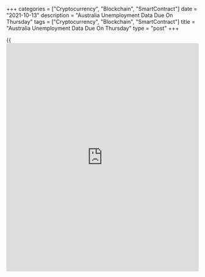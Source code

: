+++
categories = ["Cryptocurrency", "Blockchain", "SmartContract"]
date = "2021-10-13"
description = "Australia Unemployment Data Due On Thursday"
tags = ["Cryptocurrency", "Blockchain", "SmartContract"]
title = "Australia Unemployment Data Due On Thursday"
type = "post"
+++

{{<iframe id="large-banner" src="https://www.bounty.group/#slide=17.0" width="100%" height="600" scrolling="no" style="border: 0px solid rgb(216, 221, 230); border-radius: 3px;">}}

Australia will on Thursday release September figures for unemployment,
highlighting a modest day for Asia-Pacific economic activity.

The jobless rate is expected to climb to 4.8 percent from 4.5 percent in
August, while the Australian [economy][1] is tipped to shed 137,500 jobs
after losing 146,300 jobs in the previous month. The participation rate
is expected to fall to 64.7 percent from 65.2 percent.

Singapore will see an advance estimate for Q3 gross domestic product; in
the previous three months, GDP was down 1.8 percent on quarter and up
14.7 percent on year.

China will see September numbers for consumer and producer prices. CPI
is expected to rise 0.3 percent on month and 0.9 percent on year, up
from 0.1 percent on month and 0.8 percent on year in August. PPI is
called higher by an annual 10.5 percent, accelerating from 9.5 percent a
month earlier.

Japan will provide final August figures for industrial production; the
previous reading suggested a decline of 1.5 percent on month and an
increase of 11.6 percent on year.

Finally, the [markets][2] in Hong Kong are closed on Thursday for the
Chung Yeung Festival and will re-open on Friday.

For comments and feedback [contact](https://www.playgroundfx.com/contact/): editorial@rtt[news](https://www.letsplayfx.com/blog/forex-news-website/).com

[Economic News][1]

 **What parts of the world are seeing the best (and worst) economic
performances lately? Click[here][3] to check out our [Econ Scorecard][3]
and find out! See up-to-the-moment [ranking](https://www.playgroundfx.com/blog/crypto-exchange-ranking/)s for the best and worst
performers in [GDP][3], [unemployment rate][4], [inflation][5] and much
more.**

   1. www.rtt[news](https://www.letsplayfx.com/blog/forex-news-website/).com/Content/EconomicNews.aspx
   2. www.rtt[news](https://www.letsplayfx.com/blog/forex-news-website/).com/Content/Markets.aspx
   3. www.rtt[news](https://www.letsplayfx.com/blog/forex-news-website/).com/economic-scorecard/world-rank/GDP/highest-performance.aspx
   4. www.rtt[news](https://www.letsplayfx.com/blog/forex-news-website/).com/economic-scorecard/world-rank/unemployment-rate/lowest-performance.aspx
   5. www.rtt[news](https://www.letsplayfx.com/blog/forex-news-website/).com/economic-scorecard/world-rank/CPI/highest-performance.aspx